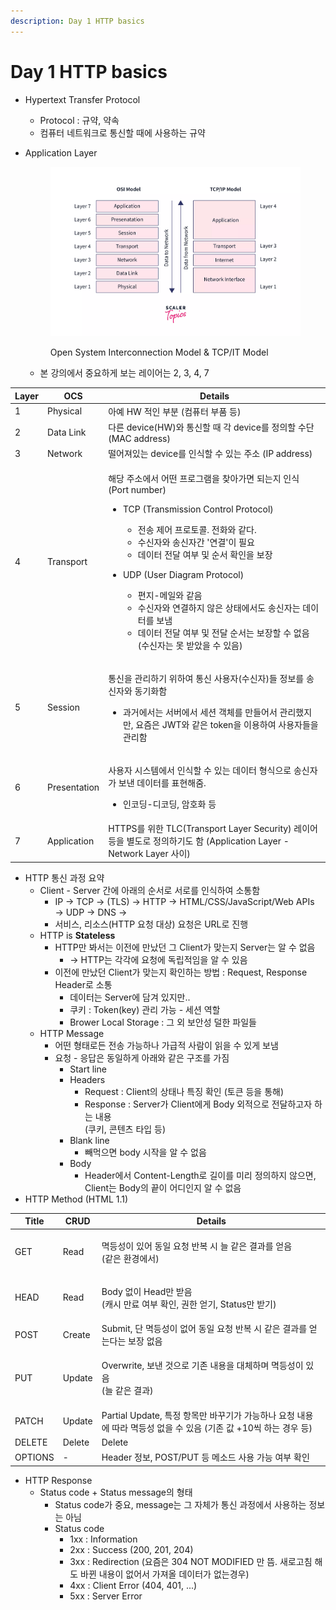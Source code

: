 ```yaml
---
description: Day 1 HTTP basics
---
```


# Day 1 HTTP basics

* Hypertext Transfer Protocol
  * Protocol : 규약, 약속
  * 컴퓨터 네트워크로 통신할 때에 사용하는 규약
*   Application Layer

    <figure><img src="../.gitbook/assets/application-layer-diagram.webp" alt=""><figcaption><p>Open System Interconnection Model &#x26; TCP/IT Model</p></figcaption></figure>

    * 본 강의에서 중요하게 보는 레이어는 2, 3, 4, 7

| Layer | OCS          | Details                                                                                                                                                                                                                                                                                                                                                                         |
| ----- | ------------ | ------------------------------------------------------------------------------------------------------------------------------------------------------------------------------------------------------------------------------------------------------------------------------------------------------------------------------------------------------------------------------- |
| 1     | Physical     | 아예 HW 적인 부분 (컴퓨터 부품 등)                                                                                                                                                                                                                                                                                                                                                          |
| 2     | Data Link    | 다른 device(HW)와 통신할 때 각 device를 정의할 수단 (MAC address)                                                                                                                                                                                                                                                                                                                             |
| 3     | Network      | 떨어져있는 device를 인식할 수 있는 주소 (IP address)                                                                                                                                                                                                                                                                                                                                          |
| 4     | Transport    | <p>해당 주소에서 어떤 프로그램을 찾아가면 되는지 인식 (Port number)</p><ul><li><p>TCP (Transmission Control Protocol)</p><ul><li>전송 제어 프로토콜. 전화와 같다.</li><li>수신자와 송신자간 '연결'이 필요</li><li>데이터 전달 여부 및 순서 확인을 보장</li></ul></li><li><p>UDP (User Diagram Protocol)</p><ul><li>편지-메일와 같음</li><li>수신자와 연결하지 않은 상태에서도 송신자는 데이터를 보냄</li><li>데이터 전달 여부 및 전달 순서는 보장할 수 없음 (수신자는 못 받았을 수 있음)</li></ul></li></ul> |
| 5     | Session      | <p>통신을 관리하기 위하여 통신 사용자(수신자)들 정보를 송신자와 동기화함</p><ul><li>과거에서는 서버에서 세션 객체를 만들어서 관리했지만, 요즘은 JWT와 같은 token을 이용하여 사용자들을 관리함</li></ul>                                                                                                                                                                                                                                                 |
| 6     | Presentation | <p>사용자 시스템에서 인식할 수 있는 데이터 형식으로 송신자가 보낸 데이터를 표현해줌.</p><ul><li>인코딩-디코딩, 암호화 등</li></ul>                                                                                                                                                                                                                                                                                           |
| 7     | Application  | HTTPS를 위한 TLC(Transport Layer Security) 레이어 등을 별도로 정의하기도 함 (Application Layer - Network Layer 사이)                                                                                                                                                                                                                                                                               |

* HTTP 통신 과정 요약
  * Client - Server 간에 아래의 순서로 서로를 인식하여 소통함
    * IP -> TCP -> (TLS) -> HTTP -> HTML/CSS/JavaScript/Web APIs\
      &#x20;    \-> UDP -> DNS  ->
    * 서비스, 리소스(HTTP 요청 대상) 요청은 URL로 진행
  * HTTP is **Stateless**
    * HTTP만 봐서는 이전에 만났던 그  Client가 맞는지 Server는 알 수 없음
      * \-> HTTP는 각각에 요청에 독립적임을 알 수 있음
    * 이전에 만났던 Client가 맞는지 확인하는 방법 : Request, Response Header로 소통
      * 데이터는 Server에 담겨 있지만..
      * 쿠키 : Token(key) 관리 가능 - 세션 역할
      * Brower Local Storage : 그 외 보안성 덜한 파일들
  * HTTP Message
    * 어떤 형태로든 전송 가능하나 가급적 사람이 읽을 수 있게 보냄
    * 요청 - 응답은 동일하게 아래와 같은 구조를 가짐
      * Start line
      * Headers
        * Request : Client의 상태나 특징 확인 (토큰 등을 통해)
        * Response : Server가 Client에게 Body 외적으로 전달하고자 하는 내용\
          (쿠키, 콘텐츠 타입 등)
      * Blank line
        * 빼먹으면 body 시작을 알 수 없음
      * Body
        * Header에서 Content-Length로 길이를 미리 정의하지 않으면, Client는 Body의 끝이 어디인지 알 수 없음
* HTTP Method (HTML 1.1)

| Title   | CRUD   | Details                                                                    |
| ------- | ------ | -------------------------------------------------------------------------- |
| GET     | Read   | <p>멱등성이 있어 동일 요청 반복 시 늘 같은 결과를 얻음<br>(같은 환경에서)</p>                         |
| HEAD    | Read   | <p>Body 없이 Head만 받음<br>(캐시 만료 여부 확인, 권한 얻기, Status만 받기)</p>                |
| POST    | Create | Submit, 단 멱등성이 없어 동일 요청 반복 시 같은 결과를 얻는다는 보장 없음                             |
| PUT     | Update | <p>Overwrite, 보낸 것으로 기존 내용을 대체하며 멱등성이 있음<br>(늘 같은 결과)</p>                  |
| PATCH   | Update | Partial Update, 특정 항목만 바꾸기가 가능하나 요청 내용에 따라 멱등성 없을 수 있음 (기존 값 +10씩 하는 경우 등) |
| DELETE  | Delete | Delete                                                                     |
| OPTIONS | -      | Header 정보, POST/PUT 등 메소드 사용 가능 여부 확인                                      |

* HTTP Response
  * Status code + Status message의 형태
    * Status code가 중요, message는 그 자체가 통신 과정에서 사용하는 정보는 아님
    * Status code
      * 1xx : Information
      * 2xx : Success (200, 201, 204)
      * 3xx : Redirection (요즘은 304 NOT MODIFIED 만 뜸. 새로고침 해도 바뀐 내용이 없어서 가져올 데이터가 없는경우)
      * 4xx : Client Error (404, 401, ...)
      * 5xx : Server Error
